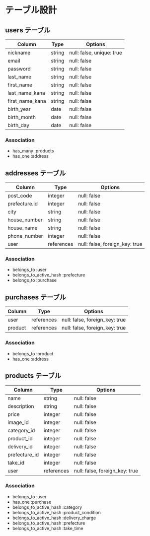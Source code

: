 # テーブル設計

## users テーブル

| Column          | Type   | Options                   |
| --------------- | ------ | ------------------------- |
| nickname        | string | null: false, unique: true |
| email           | string | null: false               |
| password        | string | null: false               |
| last_name       | string | null: false               |
| first_name      | string | null: false               |
| last_name_kana  | string | null: false               |
| first_name_kana | string | null: false               |
| birth_year      | date   | null: false               |
| birth_month     | date   | null: false               |
| birth_day       | date   | null: false               |

### Association

- has_many :products
- has_one :address

## addresses テーブル

| Column        | Type       | Options                        |
| ------------- | ---------- | ------------------------------ |
| post_code     | integer    | null: false                    |
| prefecture.id | integer    | null: false                    |
| city          | string     | null: false                    |
| house_number  | string     | null: false                    |
| house_name    | string     | null: false                    |
| phone_number  | integer    | null: false                    |
| user          | references | null: false, foreign_key: true |

### Association

- belongs_to :user
- belongs_to_active_hash :prefecture
- belongs_to :purchase

## purchases テーブル

| Column  | Type       | Options                        |
| ------- | ---------- | ------------------------------ |
| user    | references | null: false, foreign_key: true |
| product | references | null: false, foreign_key: true |

### Association

- belongs_to :product
- has_one :address

## products テーブル

| Column        | Type       | Options                        |
| ------------- | ---------- | ------------------------------ |
| name          | string     | null: false                    |
| description   | string     | null: false                    |
| price         | integer    | null: false                    |
| image_id      | integer    | null: false                    |
| category_id   | integer    | null: false                    |
| product_id    | integer    | null: false                    |
| delivery_id   | integer    | null: false                    |
| prefecture_id | integer    | null: false                    |
| take_id       | integer    | null: false                    |
| user          | references | null: false, foreign_key: true |

### Association

- belongs_to :user
- has_one :purchase
- belongs_to_active_hash :category
- belongs_to_active_hash :product_condition
- belongs_to_active_hash :delivery_charge
- belongs_to_active_hash :prefecture
- belongs_to_active_hash :take_time
